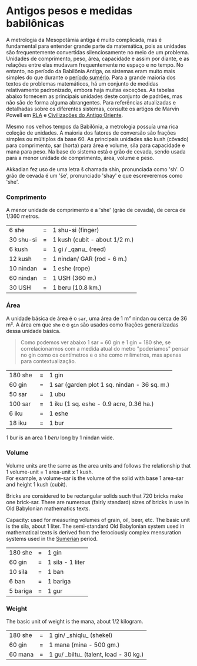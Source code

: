 # Antigos pesos e medidas babilônicas

A metrologia da Mesopotâmia antiga é muito complicada, mas é fundamental para entender grande parte da matemática, pois as unidades são frequentemente convertidas silenciosamente no meio de um problema. Unidades de comprimento, peso, área, capacidade e assim por diante, e as relações entre elas mudavam frequentemente no espaço e no tempo. No entanto, no período da Babilônia Antiga, os sistemas eram muito mais simples do que durante o [período sumério](http://it.stlawu.edu/~dmelvill/mesomath/sumerian.html). Para a grande maioria dos textos de problemas matemáticos, há um conjunto de medidas relativamente padronizado, embora haja muitas exceções. As tabelas abaixo fornecem as principais unidades deste conjunto de padrões, mas não são de forma alguma abrangentes. Para referências atualizadas e detalhadas sobre os diferentes sistemas, consulte os artigos de Marvin Powell em [RLA](http://it.stlawu.edu/~dmelvill/mesomath/erbiblio.html#Powell87) e [Civilizações do Antigo Oriente](http://it.stlawu.edu/~dmelvill/mesomath/erbiblio.html#Powell95).

Mesmo nos velhos tempos da Babilônia, a metrologia possuía uma rica coleção de unidades. A maioria dos fatores de conversão são frações simples ou múltiplos da base 60. As principais unidades são kush (côvado) para comprimento, sar (horta) para área e volume, sila para capacidade e mana para peso. Na base do sistema está o grão de cevada, sendo usada para a menor unidade de comprimento, área, volume e peso.

Akkadian fez uso de uma letra š chamada shin, pronunciada como 'sh'. O grão de cevada é um 'še', pronunciado 'shay' e que escreveremos como 'she'.

### Comprimento

A menor unidade de comprimento é a 'she' (grão de cevada), de cerca de 1/360 metros.

<table width="55%">

<tbody>

<tr>

<td>6 she</td>

<td>=</td>

<td>1 shu-si (finger)</td>

</tr>

<tr>

<td>30 shu-si</td>

<td>=</td>

<td>1 kush (cubit - about 1/2 m.)</td>

</tr>

<tr>

<td>6 kush</td>

<td>=</td>

<td>1 gi / _qanu_ (reed) </td>

</tr>

<tr>

<td>12 kush</td>

<td>=</td>

<td>1 nindan/ GAR (rod - 6 m.) </td>

</tr>

<tr>

<td>10 nindan</td>

<td>=</td>

<td>1 eshe (rope)</td>

</tr>

<tr>

<td>60 nindan</td>

<td>=</td>

<td>1 USH (360 m.) </td>

</tr>

<tr>

<td>30 USH</td>

<td>=</td>

<td>1 beru (10.8 km.)</td>

</tr>

</tbody>

</table>


### Área

A unidade básica de área é o `sar`, uma área de 1 m² nindan ou cerca de 36 m². A área em que `she` e o `gin` são usados como frações generalizadas dessa unidade básica.

> Como podemos ver abaixo 1 sar = 60 gin e 1 gin = 180 she, se correlacionarmos com a medida atual do metro "poderíamos" pensar no gin como os centímetros e o she como milímetros, mas apenas para contextualização.

<table width="60%">

<tbody>

<tr>

<td>180 she </td>

<td>=</td>

<td>1 gin</td>

</tr>

<tr>

<td>60 gin</td>

<td>=</td>

<td>1 sar (garden plot 1 sq. nindan - 36 sq. m.)</td>

</tr>

<tr>

<td>50 sar</td>

<td>=</td>

<td>1 ubu</td>

</tr>

<tr>

<td>100 sar</td>

<td>=</td>

<td>1 iku (1 sq. eshe - 0.9 acre, 0.36 ha.)</td>

</tr>

<tr>

<td>6 iku</td>

<td>=</td>

<td>1 eshe</td>

</tr>

<tr>

<td>18 iku</td>

<td>=</td>

<td>1 bur </td>

</tr>

</tbody>

</table>

1 bur is an area 1 _beru_ long by 1 nindan wide. 


### Volume

Volume units are the same as the area units and follows the relationship that  
1 volume-unit = 1 area-unit x 1 kush.  
For example, a volume-sar is the volume of the solid with base 1 area-sar and height 1 kush (cubit).

Bricks are considered to be rectangular solids such that 720 bricks make one brick-sar. There are numerous (fairly standard) sizes of bricks in use in Old Babylonian mathematics texts.

Capacity: used for measuring volumes of grain, oil, beer, etc. The basic unit is the sila, about 1 liter. The semi-standard Old Babylonian system used in mathematical texts is derived from the ferociously complex mensuration systems used in the [Sumerian](http://it.stlawu.edu/~dmelvill/mesomath/sumerian.html) period.

<table width="45%">

<tbody>

<tr>

<td>180 she</td>

<td>=</td>

<td>1 gin</td>

</tr>

<tr>

<td>60 gin</td>

<td>=</td>

<td>1 sila - 1 liter</td>

</tr>

<tr>

<td>10 sila</td>

<td>=</td>

<td>1 ban </td>

</tr>

<tr>

<td>6 ban</td>

<td>=</td>

<td>1 bariga </td>

</tr>

<tr>

<td>5 bariga</td>

<td>=</td>

<td>1 gur</td>

</tr>

</tbody>

</table>



### Weight

The basic unit of weight is the mana, about 1/2 kilogram.

<table width="55%">

<tbody>

<tr>

<td>180 she</td>

<td>=</td>

<td>1 gin/ _shiqlu_ (shekel)</td>

</tr>

<tr>

<td>60 gin</td>

<td>=</td>

<td>1 mana (mina - 500 gm.)</td>

</tr>

<tr>

<td>60 mana</td>

<td>=</td>

<td>1 gu/ _biltu_ (talent, load - 30 kg.)</td>

</tr>

</tbody>

</table>

